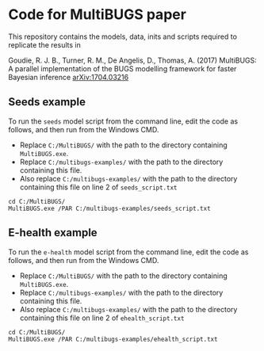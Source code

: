 # Code for MultiBUGS paper

This repository contains the models, data, inits and scripts required to replicate the results in

Goudie, R. J. B., Turner, R. M., De Angelis, D., Thomas, A. (2017) MultiBUGS: A parallel implementation of the BUGS modelling framework for faster Bayesian inference [arXiv:1704.03216](https://arxiv.org/abs/1704.03216)

## Seeds example

To run the `seeds` model script from the command line, edit the code as follows, and then run from the Windows CMD.

- Replace `C:/MultiBUGS/` with the path to the directory containing `MultiBUGS.exe`.
- Replace `C:/multibugs-examples/` with the path to the directory containing this file.
- Also replace `C:/multibugs-examples/` with the path to the directory containing this file on line 2 of `seeds_script.txt`

```
cd C:/MultiBUGS/
MultiBUGS.exe /PAR C:/multibugs-examples/seeds_script.txt
```

## E-health example

To run the `e-health` model script from the command line, edit the code as follows, and then run from the Windows CMD.

- Replace `C:/MultiBUGS/` with the path to the directory containing `MultiBUGS.exe`.
- Replace `C:/multibugs-examples/` with the path to the directory containing this file.
- Also replace `C:/multibugs-examples/` with the path to the directory containing this file on line 2 of `ehealth_script.txt`

```
cd C:/MultiBUGS/
MultiBUGS.exe /PAR C:/multibugs-examples/ehealth_script.txt
```
